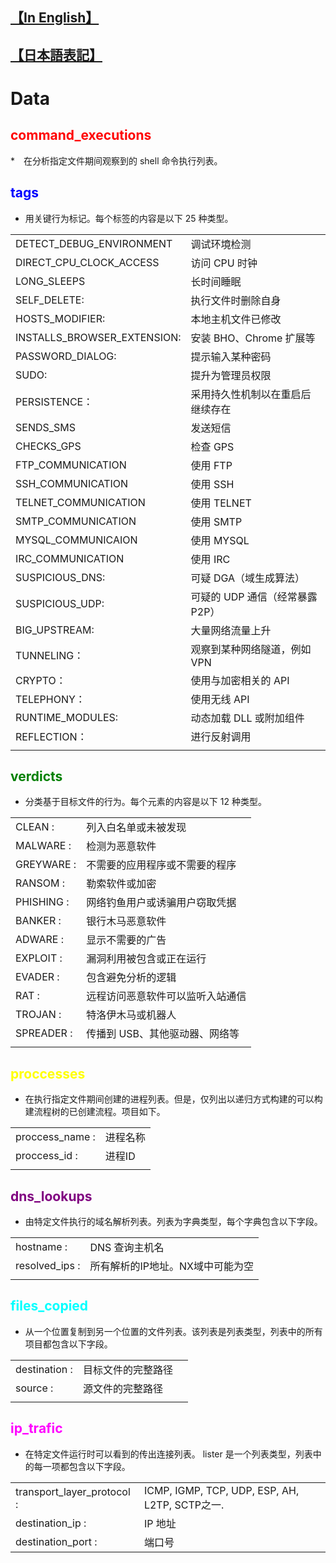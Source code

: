 ## [【In English】]()
## [【日本語表記】]()
# Data
##  <font color="red">command_executions</font>
*　在分析指定文件期间观察到的 shell 命令执行列表。

##  <font color="blue">tags</font>
* 用关键行为标记。每个标签的内容是以下 25 种类型。

|              |                                                       |
| ------------ | ----------------------------------------------------- |
| DETECT_DEBUG_ENVIRONMENT | 调试环境检测 |
| DIRECT_CPU_CLOCK_ACCESS | 访问 CPU 时钟 |
| LONG_SLEEPS | 长时间睡眠 |
| SELF_DELETE: | 执行文件时删除自身 |
| HOSTS_MODIFIER: | 本地主机文件已修改 |
| INSTALLS_BROWSER_EXTENSION: | 安装 BHO、Chrome 扩展等 |
| PASSWORD_DIALOG: | 提示输入某种密码 |
| SUDO: | 提升为管理员权限 |
| PERSISTENCE：| 采用持久性机制以在重启后继续存在 |
| SENDS_SMS | 发送短信 |
| CHECKS_GPS | 检查 GPS |
| FTP_COMMUNICATION | 使用 FTP |
| SSH_COMMUNICATION | 使用 SSH |
| TELNET_COMMUNICATION | 使用 TELNET |
| SMTP_COMMUNICATION | 使用 SMTP |
| MYSQL_COMMUNICAION | 使用 MYSQL |
| IRC_COMMUNICATION | 使用 IRC |
| SUSPICIOUS_DNS: | 可疑 DGA（域生成算法）|
| SUSPICIOUS_UDP: | 可疑的 UDP 通信（经常暴露 P2P） |
| BIG_UPSTREAM: | 大量网络流量上升 |
| TUNNELING：| 观察到某种网络隧道，例如 VPN |
| CRYPTO：| 使用与加密相关的 API |
| TELEPHONY： | 使用无线 API |
| RUNTIME_MODULES: | 动态加载 DLL 或附加组件 |
| REFLECTION： | 进行反射调用 |
| | |


##  <font color="green">verdicts</font>
* 分类基于目标文件的行为。每个元素的内容是以下 12 种类型。

|              |                                                       | 
| ------------ | ----------------------------------------------------- | 
| CLEAN : | 列入白名单或未被发现 |
| MALWARE : | 检测为恶意软件 |
| GREYWARE : | 不需要的应用程序或不需要的程序 |
| RANSOM : | 勒索软件或加密 |
| PHISHING : | 网络钓鱼用户或诱骗用户窃取凭据 |
| BANKER : | 银行木马恶意软件 |
| ADWARE : | 显示不需要的广告 |
| EXPLOIT : | 漏洞利用被包含或正在运行 |
| EVADER : | 包含避免分析的逻辑 |
| RAT : | 远程访问恶意软件可以监听入站通信 |
| TROJAN : | 特洛伊木马或机器人 |
| SPREADER : | 传播到 USB、其他驱动器、网络等 |
|              |                                                       | 

##  <font color="yellow">proccesses</font>
* 在执行指定文件期间创建的进程列表。但是，仅列出以递归方式构建的可以构建流程树的已创建流程。项目如下。

|              |                                                       | 
| ------------ | ----------------------------------------------------- | 
| proccess_name :   | 进程名称                             | 
| proccess_id : | 进程ID | 
|              |                                                       | 

##  <font color="purple">dns_lookups</font>
*  由特定文件执行的域名解析列表。列表为字典类型，每个字典包含以下字段。

|              |                                                       | 
| ------------ | ----------------------------------------------------- | 
| hostname :   | DNS 查询主机名                               | 
| resolved_ips : | 所有解析的IP地址。NX域中可能为空 | 
|              |                                                       | 

##  <font color="cyan">files_copied</font>
* 从一个位置复制到另一个位置的文件列表。该列表是列表类型，列表中的所有项目都包含以下字段。

|              |                                                       | 
| ------------ | ----------------------------------------------------- | 
| destination : | 目标文件的完整路径　| 
| source : |  源文件的完整路径 | 
|              |                                                       | 

##  <font color="magenta">ip_trafic</font>
* 在特定文件运行时可以看到的传出连接列表。 lister 是一个列表类型，列表中的每一项都包含以下字段。

|              |                                                       | 
| ------------ | ----------------------------------------------------- | 
| transport_layer_protocol : | ICMP, IGMP, TCP, UDP, ESP, AH, L2TP, SCTP之一. | 
| destination_ip : |  IP 地址   | 
| destination_port : | 端口号 | 
